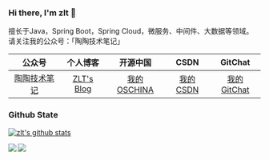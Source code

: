 ### Hi there, I'm zlt 👋
擅长于Java，Spring Boot，Spring Cloud，微服务、中间件、大数据等领域。 请关注我的公众号：「陶陶技术笔记」

|                            公众号                            | 个人博客 |  开源中国  | CSDN | GitChat |
| :----------------------------------------------------------: | :------: | :----: | :-----: | :-----: |
| [陶陶技术笔记](http://qiniu.zlt2000.cn/blog/20190902/M56cWjw7uNsc.png?imageslim) |  [ZLT's Blog](https://zlt2000.gitee.io/)  | [我的OSCHINA](https://my.oschina.net/zlt2000) | [我的CSDN](https://blog.csdn.net/zlt2000)  | [我的GitChat](https://gitbook.cn/gitchat/author/5b2362320398d50d7b7ab29e) |

### Github State
[![zlt's github stats](https://github-readme-stats.vercel.app/api?username=zlt2000&show_icons=true&theme=dracula)](https://github.com/zlt2000)

<a target="_blank" href="https://github.com/zlt2000/microservices-platform">
  <img align="left" src="https://github-readme-stats.vercel.app/api/pin/?username=zlt2000&repo=microservices-platform&theme=dracula" />
</a>

<a target="_blank" href="https://github.com/zlt2000/dubboSpringCloud">
  <img align="left" src="https://github-readme-stats.vercel.app/api/pin/?username=zlt2000&repo=dubboSpringCloud&theme=dracula" />
</a>
